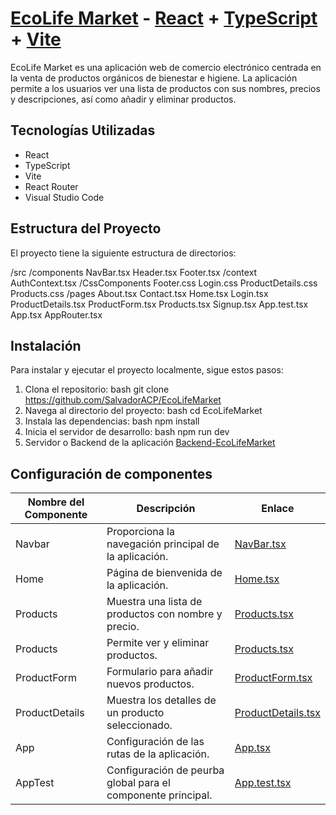# [EcoLife Market](https://github.com/SalvadorACP/EcoLifeMarket) - [React](https://reactjs.org) + [TypeScript](https://www.typescriptlang.org) + [Vite](https://vitejs.dev)


EcoLife Market es una aplicación web de comercio electrónico centrada en la venta de productos orgánicos de bienestar e higiene. La aplicación permite a los usuarios ver una lista de productos con sus nombres, precios y descripciones, así como añadir y eliminar productos.

## Tecnologías Utilizadas

- React
- TypeScript
- Vite
- React Router
- Visual Studio Code

## Estructura del Proyecto

El proyecto tiene la siguiente estructura de directorios:

/src
   /components
      NavBar.tsx
      Header.tsx
      Footer.tsx
   /context
      AuthContext.tsx
   /CssComponents
      Footer.css
      Login.css
      ProductDetails.css
      Products.css
   /pages
      About.tsx
      Contact.tsx
      Home.tsx
      Login.tsx
      ProductDetails.tsx
      ProductForm.tsx
      Products.tsx
      Signup.tsx
App.test.tsx
App.tsx
AppRouter.tsx


## Instalación

Para instalar y ejecutar el proyecto localmente, sigue estos pasos:

1. Clona el repositorio:
   bash
   git clone <https://github.com/SalvadorACP/EcoLifeMarket>
2. Navega al directorio del proyecto:
   bash
   cd EcoLifeMarket
3. Instala las dependencias:
   bash
   npm install
4. Inicia el servidor de desarrollo:
   bash
   npm run dev
5. Servidor o Backend de la aplicación
   [Backend-EcoLifeMarket](https://github.com/SalvadorACP/Ecolife-Market-Backend)
   
 ## Configuración de componentes
| Nombre del Componente | Descripción | Enlace |
|-----------------------|-------------|--------|
| Navbar              | Proporciona la navegación principal de la aplicación. | [NavBar.tsx](src/components/NavBar.tsx) |
| Home             | Página de bienvenida de la aplicación. | [Home.tsx](src/pages/Home.tsx) |
| Products           | Muestra una lista de productos con nombre y precio. | [Products.tsx](src/pages/Products.tsx) |
| Products            | Permite ver y eliminar productos. | [Products.tsx](src/pages/Products.tsx) |
| ProductForm          | Formulario para añadir nuevos productos. | [ProductForm.tsx](src/pages/ProductForm.tsx) |
| ProductDetails                 | Muestra los detalles de un producto seleccionado. | [ProductDetails.tsx](src/pages/ProductDetails.tsx) |
| App                 | Configuración de las rutas de la aplicación. | [App.tsx](src/App.tsx) |
| AppTest                 | Configuración de peurba global para el componente principal. | [App.test.tsx](src/App.test.tsx) |


